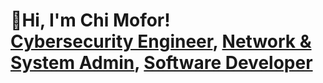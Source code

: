 <h1>👋Hi, I'm Chi Mofor! <br/>         
  <a href="https://github.com/ChiGeorgeMofor" target="_blank">Cybersecurity Engineer</a>,                   
  <a href="https://twitter.com/chi_mofor" target="_blank">Network & System Admin</a>,                      
  <a href="https://www.linkedin.com/in/chi-george-mofor-037883247/" target="_blank">Software Developer</a>      
</h1>             
         
